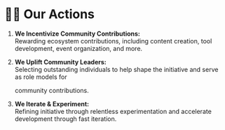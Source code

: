 # 🏋️‍♂️ Our Actions

1. **We Incentivize Community Contributions:**\
   Rewarding ecosystem contributions, including content creation, tool development, event organization, and more.
2.  **We Uplift Community Leaders:**\
    Selecting outstanding individuals to help shape the initiative and serve as role models for

    community contributions.
3. **We Iterate & Experiment:**\
   Refining initiative through relentless experimentation and accelerate development through fast iteration.
